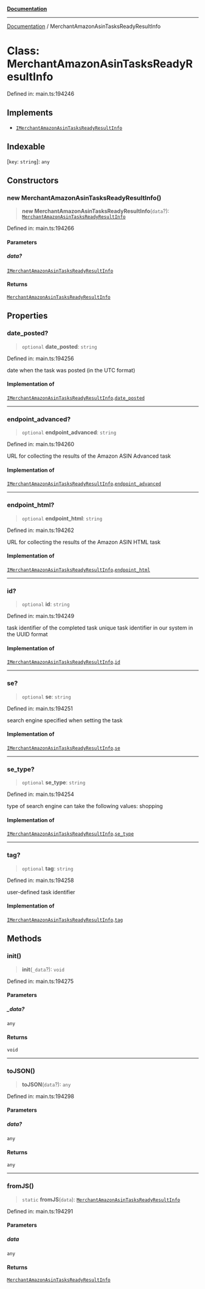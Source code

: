 [**Documentation**](../README.md)

***

[Documentation](../README.md) / MerchantAmazonAsinTasksReadyResultInfo

# Class: MerchantAmazonAsinTasksReadyResultInfo

Defined in: main.ts:194246

## Implements

- [`IMerchantAmazonAsinTasksReadyResultInfo`](../interfaces/IMerchantAmazonAsinTasksReadyResultInfo.md)

## Indexable

\[`key`: `string`\]: `any`

## Constructors

### new MerchantAmazonAsinTasksReadyResultInfo()

> **new MerchantAmazonAsinTasksReadyResultInfo**(`data`?): [`MerchantAmazonAsinTasksReadyResultInfo`](MerchantAmazonAsinTasksReadyResultInfo.md)

Defined in: main.ts:194266

#### Parameters

##### data?

[`IMerchantAmazonAsinTasksReadyResultInfo`](../interfaces/IMerchantAmazonAsinTasksReadyResultInfo.md)

#### Returns

[`MerchantAmazonAsinTasksReadyResultInfo`](MerchantAmazonAsinTasksReadyResultInfo.md)

## Properties

### date\_posted?

> `optional` **date\_posted**: `string`

Defined in: main.ts:194256

date when the task was posted (in the UTC format)

#### Implementation of

[`IMerchantAmazonAsinTasksReadyResultInfo`](../interfaces/IMerchantAmazonAsinTasksReadyResultInfo.md).[`date_posted`](../interfaces/IMerchantAmazonAsinTasksReadyResultInfo.md#date_posted)

***

### endpoint\_advanced?

> `optional` **endpoint\_advanced**: `string`

Defined in: main.ts:194260

URL for collecting the results of the Amazon ASIN Advanced task

#### Implementation of

[`IMerchantAmazonAsinTasksReadyResultInfo`](../interfaces/IMerchantAmazonAsinTasksReadyResultInfo.md).[`endpoint_advanced`](../interfaces/IMerchantAmazonAsinTasksReadyResultInfo.md#endpoint_advanced)

***

### endpoint\_html?

> `optional` **endpoint\_html**: `string`

Defined in: main.ts:194262

URL for collecting the results of the Amazon ASIN HTML task

#### Implementation of

[`IMerchantAmazonAsinTasksReadyResultInfo`](../interfaces/IMerchantAmazonAsinTasksReadyResultInfo.md).[`endpoint_html`](../interfaces/IMerchantAmazonAsinTasksReadyResultInfo.md#endpoint_html)

***

### id?

> `optional` **id**: `string`

Defined in: main.ts:194249

task identifier of the completed task
unique task identifier in our system in the UUID format

#### Implementation of

[`IMerchantAmazonAsinTasksReadyResultInfo`](../interfaces/IMerchantAmazonAsinTasksReadyResultInfo.md).[`id`](../interfaces/IMerchantAmazonAsinTasksReadyResultInfo.md#id)

***

### se?

> `optional` **se**: `string`

Defined in: main.ts:194251

search engine specified when setting the task

#### Implementation of

[`IMerchantAmazonAsinTasksReadyResultInfo`](../interfaces/IMerchantAmazonAsinTasksReadyResultInfo.md).[`se`](../interfaces/IMerchantAmazonAsinTasksReadyResultInfo.md#se)

***

### se\_type?

> `optional` **se\_type**: `string`

Defined in: main.ts:194254

type of search engine
can take the following values: shopping

#### Implementation of

[`IMerchantAmazonAsinTasksReadyResultInfo`](../interfaces/IMerchantAmazonAsinTasksReadyResultInfo.md).[`se_type`](../interfaces/IMerchantAmazonAsinTasksReadyResultInfo.md#se_type)

***

### tag?

> `optional` **tag**: `string`

Defined in: main.ts:194258

user-defined task identifier

#### Implementation of

[`IMerchantAmazonAsinTasksReadyResultInfo`](../interfaces/IMerchantAmazonAsinTasksReadyResultInfo.md).[`tag`](../interfaces/IMerchantAmazonAsinTasksReadyResultInfo.md#tag)

## Methods

### init()

> **init**(`_data`?): `void`

Defined in: main.ts:194275

#### Parameters

##### \_data?

`any`

#### Returns

`void`

***

### toJSON()

> **toJSON**(`data`?): `any`

Defined in: main.ts:194298

#### Parameters

##### data?

`any`

#### Returns

`any`

***

### fromJS()

> `static` **fromJS**(`data`): [`MerchantAmazonAsinTasksReadyResultInfo`](MerchantAmazonAsinTasksReadyResultInfo.md)

Defined in: main.ts:194291

#### Parameters

##### data

`any`

#### Returns

[`MerchantAmazonAsinTasksReadyResultInfo`](MerchantAmazonAsinTasksReadyResultInfo.md)
